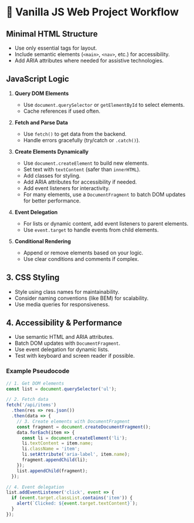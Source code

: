 # 󰏢 Vanilla JS Web Project Workflow



## Minimal HTML Structure

- Use only essential tags for layout.
- Include semantic elements (`<main>`, `<nav>`, etc.) for accessibility.
- Add ARIA attributes where needed for assistive technologies.


## JavaScript Logic

1. **Query DOM Elements**
   - Use `document.querySelector` or `getElementById` to select elements.
   - Cache references if used often.

2. **Fetch and Parse Data**
   - Use `fetch()` to get data from the backend.
   - Handle errors gracefully (try/catch or `.catch()`).

3. **Create Elements Dynamically**
   - Use `document.createElement` to build new elements.
   - Set text with `textContent` (safer than `innerHTML`).
   - Add classes for styling.
   - Add ARIA attributes for accessibility if needed.
   - Add event listeners for interactivity.
   - For many elements, use a `DocumentFragment` to batch DOM updates for better performance.

4. **Event Delegation**
   - For lists or dynamic content, add event listeners to parent elements.
   - Use `event.target` to handle events from child elements.

5. **Conditional Rendering**
   - Append or remove elements based on your logic.
   - Use clear conditions and comments if complex.


## 3. CSS Styling

- Style using class names for maintainability.
- Consider naming conventions (like BEM) for scalability.
- Use media queries for responsiveness.


## 4. Accessibility & Performance

- Use semantic HTML and ARIA attributes.
- Batch DOM updates with `DocumentFragment`.
- Use event delegation for dynamic lists.
- Test with keyboard and screen reader if possible.

### Example Pseudocode

```javascript
// 1. Get DOM elements
const list = document.querySelector('ul');

// 2. Fetch data
fetch('/api/items')
  .then(res => res.json())
  .then(data => {
    // 3. Create elements with DocumentFragment
    const fragment = document.createDocumentFragment();
    data.forEach(item => {
      const li = document.createElement('li');
      li.textContent = item.name;
      li.className = 'item';
      li.setAttribute('aria-label', item.name);
      fragment.appendChild(li);
    });
    list.appendChild(fragment);
  });

// 4. Event delegation
list.addEventListener('click', event => {
  if (event.target.classList.contains('item')) {
    alert(`Clicked: ${event.target.textContent}`);
  }
});
```
